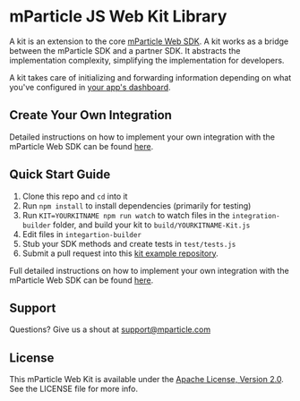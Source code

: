 # mParticle JS Web Kit Library

A kit is an extension to the core [mParticle Web SDK](https://github.com/mParticle/mparticle-javascript-sdk). A kit works as a bridge between the mParticle SDK and a partner SDK. It abstracts the implementation complexity, simplifying the implementation for developers.

A kit takes care of initializing and forwarding information depending on what you've configured in [your app's dashboard](https://app.mparticle.com).


## Create Your Own Integration

Detailed instructions on how to implement your own integration with the mParticle Web SDK can be found [here](https://docs.mparticle.com/developers/partners/kit-integrations/javascript-kit).

## Quick Start Guide

1. Clone this repo and `cd` into it
2. Run `npm install` to install dependencies (primarily for testing)
3. Run `KIT=YOURKITNAME npm run watch` to watch files in the `integration-builder` folder, and build your kit to `build/YOURKITNAME-Kit.js`
4. Edit files in `integartion-builder`
5. Stub your SDK methods and create tests in `test/tests.js`
6. Submit a pull request into this [kit example repository](https://github.com/mparticle-integrations/mparticle-javascript-integration-example).

Full detailed instructions on how to implement your own integration with the mParticle Web SDK can be found [here](https://docs.mparticle.com/developers/partners/kit-integrations/javascript-kit).


## Support

Questions? Give us a shout at <support@mparticle.com>

## License

This mParticle Web Kit is available under the [Apache License, Version 2.0](http://www.apache.org/licenses/LICENSE-2.0). See the LICENSE file for more info.
